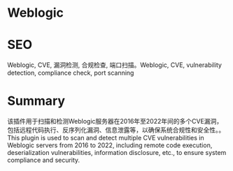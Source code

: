 # Weblogic
# SEO
Weblogic, CVE, 漏洞检测, 合规检查, 端口扫描。Weblogic, CVE, vulnerability detection, compliance check, port scanning
# Summary
该插件用于扫描和检测Weblogic服务器在2016年至2022年间的多个CVE漏洞，包括远程代码执行、反序列化漏洞、信息泄露等，以确保系统合规性和安全性。。This plugin is used to scan and detect multiple CVE vulnerabilities in Weblogic servers from 2016 to 2022, including remote code execution, deserialization vulnerabilities, information disclosure, etc., to ensure system compliance and security.
